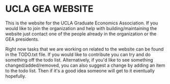 # UCLA GEA WEBSITE

This is the website for the UCLA Graduate Economics Association. If you would like to join the organization and help with building/maintaining the website just contact one of the people already in the organization or the GEA presidents. 

Right now tasks that we are working on related to the website can be found in the TODO.txt file. If you would like to contribute you can try and do something off the todo list. Alternatively, if you'd like to see something changed/added/removed, you can also suggest a change by adding an item to the todo list. Then if it's a good idea someone will get to it eventually hopefully. 
